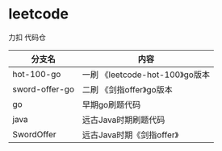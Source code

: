 # leetcode

力扣 代码仓 





分支名             |        内容
|  ----           | ----                      |
|hot-100-go       | 一刷 《leetcode-hot-100》go版本|
|sword-offer-go   | 二刷 《剑指offer》go版本|
|go               |      早期go刷题代码|
|java             |     远古Java时期刷题代码         |
|SwordOffer       |     远古Java时期《剑指offer》|



